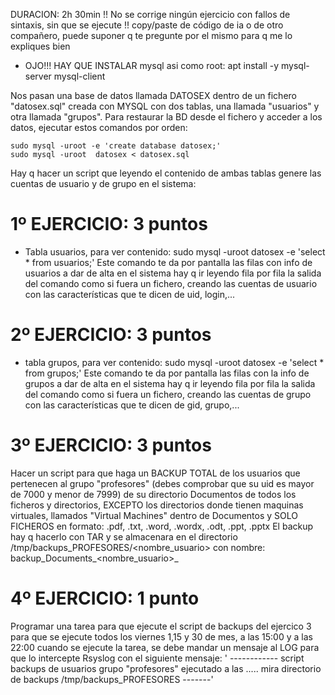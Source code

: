 DURACION: 2h 30min
!! No se corrige ningún ejercicio con fallos de sintaxis, sin que se ejecute !!
copy/paste de código de ia o de otro compañero, puede suponer q te pregunte por el mismo para q me lo expliques bien
- OJO!!! HAY QUE INSTALAR mysql asi como root:   apt install -y mysql-server mysql-client 

Nos pasan una base de datos llamada DATOSEX dentro de un fichero "datosex.sql" creada con MYSQL con dos tablas, una llamada "usuarios" y otra llamada "grupos". 
Para restaurar la BD desde el fichero y acceder a los datos, ejecutar estos comandos por orden:

	sudo mysql -uroot -e 'create database datosex;'
	sudo mysql -uroot  datosex < datosex.sql

Hay q hacer un script que leyendo el contenido de ambas tablas genere las cuentas de usuario y de grupo en el sistema:

# 1º EJERCICIO: 3 puntos
- Tabla usuarios, para ver contenido:
sudo mysql -uroot  datosex -e 'select * from usuarios;' 
Este comando te da por pantalla las filas con info de usuarios a dar de alta en el sistema
hay q ir leyendo fila por fila la salida del comando como si fuera un fichero, creando las cuentas de
usuario con las características que te dicen de uid, login,...

# 2º EJERCICIO: 3 puntos
- tabla grupos, para ver contenido:
sudo mysql -uroot  datosex -e 'select * from grupos;'
Este comando te da por pantalla las filas con la info de grupos a dar de alta en el sistema
hay q ir leyendo fila por fila la salida del comando como si fuera un fichero, creando las cuentas de 
grupo con las características que te dicen de gid, grupo,...

# 3º EJERCICIO: 3 puntos
Hacer un script para que haga un BACKUP TOTAL de los usuarios que pertenecen al grupo "profesores" (debes comprobar que su uid es mayor de 7000 y menor de 7999) de su directorio Documentos
de todos los ficheros y directorios, EXCEPTO los directorios donde tienen maquinas virtuales, llamados "Virtual Machines" dentro de Documentos y SOLO FICHEROS en formato: .pdf, .txt, .word, .wordx, .odt, .ppt, .pptx
El backup hay q hacerlo con TAR y se almacenara en el directorio /tmp/backups_PROFESORES/<nombre_usuario>  con nombre: backup_Documents_<nombre_usuario>_<fecha>

# 4º EJERCICIO: 1 punto
Programar una tarea para que ejecute el script de backups del ejercico 3 para que se ejecute todos los viernes 1,15 y 30 de mes, a las 15:00 y a las 22:00
cuando  se ejecute la tarea, se debe mandar  un mensaje al LOG para que lo intercepte Rsyslog con el siguiente mensaje:
	' ------------ script backups de usuarios grupo "profesores" ejecutado a las ..... mira directorio de backups /tmp/backups_PROFESORES -------'
